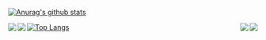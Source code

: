 [![Anurag's github stats](https://github-readme-stats.vercel.app/api?username=Weltolk&show_icons=true&theme=github_dark&include_all_commits=true)](https://github.com/Weltolk)

<a href="https://github.com/Weltolk/Tool">
  <img align="left" src="https://github-readme-stats.vercel.app/api/pin/?username=Weltolk&repo=Tool&show_owner=true&theme=github_dark" />
</a>
<a href="https://github.com/Weltolk/R3nzSkin_tool">
  <img align="right" src="https://github-readme-stats.vercel.app/api/pin/?username=Weltolk&repo=R3nzSkin_tool&show_owner=true&theme=github_dark" />
</a>

<a href="https://github.com/Weltolk/weltolk_backup_qq">
  <img align="left" src="https://github-readme-stats.vercel.app/api/pin/?username=Weltolk&repo=weltolk_backup_qq&show_owner=true&theme=github_dark" />
</a>
<a href="https://github.com/Weltolk/weltolk_sign_qq">
  <img align="right" src="https://github-readme-stats.vercel.app/api/pin/?username=Weltolk&repo=weltolk_sign_qq&show_owner=true&theme=github_dark" />
</a>

[![Top Langs](https://github-readme-stats.vercel.app/api/top-langs/?username=Weltolk&theme=github_dark&layout=compact)](https://github.com/Weltolk)

<!--
**Weltolk/Weltolk** is a ✨ _special_ ✨ repository because its `README.md` (this file) appears on your GitHub profile.

Here are some ideas to get you started:

- 🔭 I’m currently working on ...
- 🌱 I’m currently learning ...
- 👯 I’m looking to collaborate on ...
- 🤔 I’m looking for help with ...
- 💬 Ask me about ...
- 📫 How to reach me: ...
- 😄 Pronouns: ...
- ⚡ Fun fact: ...
-->
